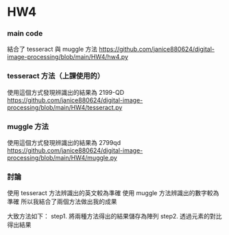 # HW4

### main code
結合了 tesseract 與 muggle 方法
https://github.com/janice880624/digital-image-processing/blob/main/HW4/hw4.py

### tesseract 方法（上課使用的）
使用這個方式發現辨識出的結果為 2199-QD
https://github.com/janice880624/digital-image-processing/blob/main/HW4/tesseract.py

### muggle 方法
使用這個方式發現辨識出的結果為 2799qd
https://github.com/janice880624/digital-image-processing/blob/main/HW4/muggle.py

### 討論
使用 tesseract 方法辨識出的英文較為準確
使用 muggle 方法辨識出的數字較為準確
所以我結合了兩個方法做出我的成果

大致方法如下：
step1. 將兩種方法得出的結果儲存為陣列
step2. 透過元素的對比得出結果